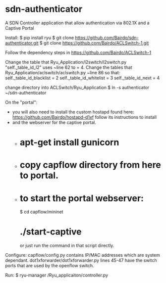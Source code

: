 # sdn-authenticator
A SDN Controller application that allow authentication via 802.1X and a Captive Portal


Install:
$ pip install ryu
$ git clone https://github.com/Bairdo/sdn-authenticator.git
$ git clone https://github.com/Bairdo/ACLSwitch-1.git

Follow the dependency steps in https://github.com/Bairdo/ACLSwitch-1

Change the table that Ryu_Application/l2switch/l2switch.py "self._table_id_l2" uses ~line 62 to = 4.
Change the tables that Ryu_Application/aclswitch/aclswitch.py ~line 86
  so that:
        self._table_id_blacklist = 2
        self._table_id_whitelist = 3
        self._table_id_next = 4

change directory into ACLSwitch/Ryu_Application
$ ln -s authenticator ~/sdn-authenticator


On the "portal":
  - you will also need to install the custom hostapd found here: https://github.com/Bairdo/hostapd-d1xf
    follow its instructions to install
  - and the webserver for the captive portal.
      - # apt-get install gunicorn
      - # copy capflow directory from here to portal.
      - # to start the portal webserver:
          $ cd capflow/mininet
          # ./start-captive
          or just run the command in that script directly.



Configure:
capflow/config.py contains IP/MAC addresses which are system dependant.
dot1xforwarder/dot1xforwarder.py lines 45-47 have the switch ports that are used by the openflow switch.

Run:
$ ryu-manager <path to>/Ryu_applicaiton/controller.py
